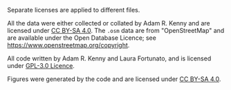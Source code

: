 Separate licenses are applied to different files.

All the data were either collected or collated by Adam R. Kenny and
are licensed under [CC BY-SA
4.0](https://creativecommons.org/licenses/by-sa/4.0/). The `.osm` data
are from "OpenStreetMap" and are available under the Open Database
Licence; see https://www.openstreetmap.org/copyright.

All code written by Adam R. Kenny and Laura Fortunato, and is licensed
under [GPL-3.0 Licence](https://www.gnu.org/licenses/gpl-3.0.txt).

Figures were generated by the code and are licensed under [CC BY-SA
4.0](https://creativecommons.org/licenses/by-sa/4.0/).